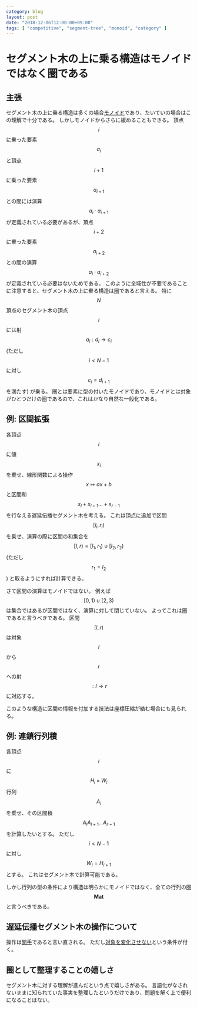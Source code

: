```yaml
---
category: blog
layout: post
date: "2018-12-06T12:00:00+09:00"
tags: [ "competitive", "segment-tree", "monoid", "category" ]
---
```


# セグメント木の上に乗る構造はモノイドではなく圏である

## 主張

セグメント木の上に乗る構造は多くの場合[モノイド](https://ja.wikipedia.org/wiki/%E3%83%A2%E3%83%8E%E3%82%A4%E3%83%89)であり、たいていの場合はこの理解で十分である。
しかしモノイドからさらに緩めることもできる。
頂点 $$i$$ に乗った要素 $$a_i$$ と頂点 $$i + 1$$ に乗った要素 $$a _ {i+1}$$ との間には演算 $$a_i \cdot a _ {i+1}$$ が定義されている必要があるが、頂点 $$i + 2$$ に乗った要素 $$a _ {i+2}$$ との間の演算 $$a_i \cdot a _ {i+2}$$ が定義されている必要はないためである。
このように全域性が不要であることに注意すると、セグメント木の上に乗る構造は[圏](https://ja.wikipedia.org/wiki/%E5%9C%8F_(%E6%95%B0%E5%AD%A6))であると言える。
特に $$N$$ 頂点のセグメント木の頂点 $$i$$ には射 $$a_i : d_i \to c_i$$ (ただし $$i \lt N - 1$$ に対し $$c_i = d _ {i+1}$$ を満たす) が乗る。
圏とは要素に型の付いたモノイドであり、モノイドとは対象がひとつだけの圏であるので、これはかなり自然な一般化である。

## 例: 区間拡張

各頂点 $$i$$ に値 $$x_i$$ を乗せ、線形関数による操作 $$x \mapsto ax + b$$ と区間和 $$x_l + x _ {l+1} \dots + x _ {r-1}$$ を行なえる遅延伝播セグメント木を考える。
これは頂点に追加で区間 $$[l_i, r_i)$$ を乗せ、演算の際に区間の和集合を $$[l, r) = [l_1, r_1) \cup [l_2, r_2)$$ (ただし $$r_1 = l_2$$) と取るようにすれば計算できる。

さて区間の演算はモノイドではない。
例えば $$[0, 1) \cup [2, 3)$$ は集合ではあるが区間ではなく、演算に対して閉じていない。
よってこれは圏であると言うべきである。
区間 $$[l, r)$$ は対象 $$l$$ から $$r$$ への射 $$: l \to r$$ に対応する。

このような構造に区間の情報を付加する技法は座標圧縮が絡む場合にも見られる。

## 例: 連鎖行列積

各頂点 $$i$$ に $$H_i \times W_i$$ 行列 $$A_i$$ を乗せ、その区間積 $$A_l A _ {l+1} \dots A _ {r-1}$$ を計算したいとする。
ただし $$i \lt N - 1$$ に対し $$W_i = H _ {i+1}$$ とする。
これはセグメント木で計算可能である。

しかし行列の型の条件により構造は明らかにモノイドではなく、全ての行列の圏 $$\mathbf{Mat}$$ と言うべきである。

## 遅延伝播セグメント木の操作について

操作は[関手](https://ja.wikipedia.org/wiki/%E9%96%A2%E6%89%8B)であると言い直される。
ただし[対象を変化させない](https://ncatlab.org/nlab/show/identity-on-objects+functor)という条件が付く。

## 圏として整理することの嬉しさ

セグメント木に対する理解が進んだという点で嬉しさがある。
言語化がなされないままに知られていた事実を整理したというだけであり、問題を解く上で便利になることはない。
